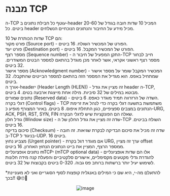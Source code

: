 # מבנה TCP

ה-TCP עוטף כל חבילת נתונים ב-header המכיל 10 שדות חובה בגודל של 20-60 ביטים. כל header מכיל מידע על החיבור והנתונים הנוכחיים הנשלחים.

10 שדות הכותרת של TCP הם:
<br>
פורט מקור (Source port) - הפורט של המכשיר השולח. 16 ביטים.
<br>
פורט יעד (Destination port) - הפורט של המכשיר המקבל. 16 ביטים.
<br>
מספר רצף (Sequence number) - התקן המפעיל של חיבור ה-TCP חייב לבחור מספר רצף ראשוני אקראי, אשר לאחר מכן מוגדל בהתאם למספר הבטים המשודרים. 32 ביטים.
<br>
מספר אישור (Acknowledgment number) - המכשיר המקבל שומר על מספר אישור שמתחיל באפס. הוא מגדיל את המספר הזה בהתאם למספר הבייטים שהתקבלו. 32 ביטים.
<br>
אורך ה-headerי (Header Length (HLEN)) - זה מציין את גודל header ה-TCP, מבוטא במילים של 32 סיביות. מילה אחת מייצגת ארבעה בטים. 4 ביטים.
<br>
נתונים שמורים (Reserved data) - השדה של הרזרווה תמיד מוגדר כאפס. 6 ביטים.
<br>
דגלי בקרה (Control flags) - TCP משתמשת בתשעה דגלי בקרה כדי לנהל את זרימת הנתונים במצבים ספציפיים, כגון התחלת איפוס. 8 ביטים. באיור המצורף מופיע כ-URG, ACK, PSH, RST, SYN, FIN שאלה הם הפונקציות שיש לדגלי הבקרה.
<br>
גודל חלון (Window size) - שדה זה מציין את גודל החלון של ה-TCP השולח בביטים. 16 ביטים.
<br>
סיכום בדיקה (Checksum) - שדה זה מכיל את סיכום הבדיקה לבקרת שגיאות. זה חובה ב-TCP בניגוד ל-UDP. 16 ביטים.
<br>
מצביע נחוץ (Urgent pointer) - אם מוגדר דגל בקרת URG, ערך זה מציין offset ממספר הרצף, המציין את בייט הנתונים הנחוץ האחרון. 16 ביטים.
<br>
נתונים אופציונליים mTCPי (mTCP optional data) - אלו הם שדות אופציונליים להגדרת גדלי מקטעים מקסימליים, אישורים סלקטיביים והפעלת קנה מידה חלונות לשימוש יעיל יותר ברשתות ברוחב פס גבוה. 0-320 ביטים בקבוצות של 32 ביטים.

*להתעלם מה-י, היא שם כי המילים באנגלית קופצות לסוף הסוגריים ואני לא מעוניינת בכך!! 😅🙄🤫
 <div align="center">
   
   ![image](https://github.com/user-attachments/assets/f2580e0f-8660-4a6f-8acb-385c5193a7ba)

</div>
